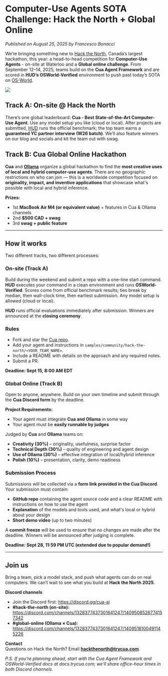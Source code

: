 # Computer-Use Agents SOTA Challenge: Hack the North + Global Online

*Published on August 25, 2025 by Francesco Bonacci*

We’re bringing something new to [Hack the North](https://hackthenorth.com), Canada’s largest hackathon, this year: a head-to-head competition for **Computer-Use Agents** - on-site at Waterloo and a **Global online challenge**. From September 12–14, 2025, teams build on the **Cua Agent Framework** and are scored in **HUD’s OSWorld-Verified** environment to push past today’s SOTA on [OS-World](https://os-world.github.io).

<img src="/hack-the-north.png">

## Track A: On-site @ Hack the North

There’s one global leaderboard: **Cua - Best State-of-the-Art Computer-Use Agent**. Use any model setup you like (cloud or local). After projects are submitted, [HUD](https://www.hud.so) runs the official benchmark; the top team earns a **guaranteed YC partner interview (W26 batch)**. We’ll also feature winners on our blog and socials and kit the team out with swag.

## Track B: Cua Global Online Hackathon

**Cua** and [**Ollama**](https://ollama.com) organize a global hackathon to find the **most creative uses of local and hybrid computer-use agents**. There are no geographic restrictions on who can join — this is a worldwide competition focused on **originality, impact, and inventive applications** that showcase what's possible with local and hybrid inference.

**Prizes:** 
- 1st **MacBook Air M4 (or equivalent value)** + features in Cua & Ollama channels
- 2nd **$500 CAD + swag**
- 3rd **swag + public feature**

---

## How it works

Two different tracks, two different processes:

### On-site (Track A)
Build during the weekend and submit a repo with a one-line start command. **HUD** executes your command in a clean environment and runs **OSWorld-Verified**. Scores come from official benchmark results; ties break by median, then wall-clock time, then earliest submission. Any model setup is allowed (cloud or local).

**HUD** runs official evaluations immediately after submission. Winners are announced at the **closing ceremony**.

### Rules
- Fork and star the [Cua repo](https://github.com/trycua/cua).
- Add your agent and instructions in `samples/community/hack-the-north/<YOUR_TEAM_NAME>`.
- Include a README with details on the approach and any required notes.  
- Submit a PR.  

**Deadline: Sept 15, 8:00 AM EDT**

### Global Online (Track B)
Open to anyone, anywhere. Build on your own timeline and submit through the **Cua Discord form** by the deadline.

**Project Requirements:**
- Your agent must integrate **Cua and Ollama** in some way
- Your agent must be **easily runnable by judges**

Judged by **Cua** and **Ollama** teams on:  
- **Creativity (30%)** – originality, usefulness, surprise factor  
- **Technical Depth (30%)** – quality of engineering and agent design  
- **Use of Ollama (30%)** – effective integration of local/hybrid inference  
- **Polish (10%)** – presentation, clarity, demo readiness  

### Submission Process
Submissions will be collected via a **form link provided in the Cua Discord**. Your submission must contain:

- **GitHub repo** containing the agent source code and a clear README with instructions on how to use the agent
- **Explanation** of the models and tools used, and what's local or hybrid about your design  
- **Short demo video** (up to two minutes)

A **commit freeze** will be used to ensure that no changes are made after the deadline. Winners will be announced after judging is complete.

**Deadline: Sept 28, 11:59 PM UTC (extended due to popular demand!)**

---

## Join us

Bring a team, pick a model stack, and push what agents can do on real computers. We can’t wait to see what you build at **Hack the North 2025**.

**Discord channels**  
- Join the Discord first: https://discord.gg/cua-ai
- **#hack-the-north (on-site):** https://discord.com/channels/1328377437301641247/1409508526774157342  
- **#global-online (Ollama × Cua):** https://discord.com/channels/1328377437301641247/1409518100491145226  

**Contact**  
Questions on Hack the North? Email **hackthenorth@trycua.com**.

*P.S. If you’re planning ahead, start with the Cua Agent Framework and OSWorld-Verified docs at docs.trycua.com; we’ll share office-hour times in both Discord channels.*